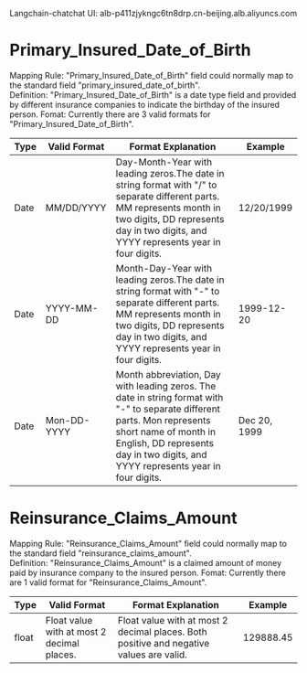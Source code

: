 Langchain-chatchat UI: alb-p411zjykngc6tn8drp.cn-beijing.alb.aliyuncs.com

# Primary_Insured_Date_of_Birth
Mapping Rule: "Primary_Insured_Date_of_Birth" field could normally map to the standard field "primary_insured_date_of_birth".  
Definition: "Primary_Insured_Date_of_Birth" is a date type field and provided by different insurance companies to indicate the birthday of the insured person. 
Fomat: Currently there are 3 valid formats for "Primary_Insured_Date_of_Birth".

|Type    |Valid Format                                                  |Format Explanation                                                     |Example               |
|--------|--------------------------------------------------------------|------------------------------------------------------------------------|----------------------|
|Date|MM/DD/YYYY|Day-Month-Year with leading zeros.The date in string format with "/" to separate different parts. MM represents month in two digits, DD represents day in two digits, and YYYY represents year in four digits. |12/20/1999|
|Date|YYYY-MM-DD|Month-Day-Year with leading zeros.The date in string format with "-" to separate different parts. MM represents month in two digits, DD represents day in two digits, and YYYY represents year in four digits. |1999-12-20|
|Date|Mon-DD-YYYY|Month abbreviation, Day with leading zeros. The date in string format with "-" to separate different parts. Mon represents short name of month in English, DD represents day in two digits, and YYYY represents year in four digits. |Dec 20, 1999|

# Reinsurance_Claims_Amount
Mapping Rule: "Reinsurance_Claims_Amount" field could normally map to the standard field "reinsurance_claims_amount".  
Definition: "Reinsurance_Claims_Amount" is a claimed amount of money paid by insurance company to the insured person. 
Fomat: Currently there are 1 valid format for "Reinsurance_Claims_Amount".

|Type    |Valid Format                                                  |Format Explanation                                                     |Example               |
|--------|--------------------------------------------------------------|------------------------------------------------------------------------|----------------------|
|float|Float value with at most 2 decimal places.|Float value with at most 2 decimal places. Both positive and negative values are valid.|129888.45|
